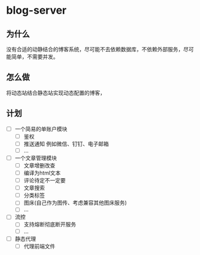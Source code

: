 # blog-server
## 为什么
没有合适的动静结合的博客系统，尽可能不去依赖数据库，不依赖外部服务，尽可能简单，不需要并发。
## 怎么做
将动态站结合静态站实现动态配置的博客，
## 计划
- [ ] 一个简易的单账户模块
  - [ ] 鉴权
  - [ ] 推送通知 例如微信、钉钉、电子邮箱
  - [ ] ...
- [ ] 一个文章管理模块
  - [ ] 文章增删改查
  - [ ] 编译为html文本
  - [ ] 评论待定不一定要
  - [ ] 文章搜索
  - [ ] 分类标签
  - [ ] 图床(自己作为图传、考虑兼容其他图床服务)
  - [ ] ...
- [ ] 流控
  - [ ] 支持熔断彻底断开服务
  - [ ] ...
- [ ] 静态代理
  - [ ] 代理前端文件
